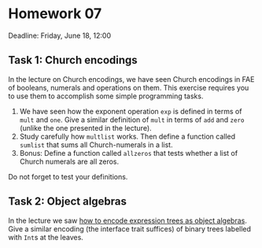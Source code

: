 # Homework 07

Deadline: Friday, June 18, 12:00

## Task 1: Church encodings

In the lecture on Church encodings, we have seen Church encodings in FAE of booleans, numerals and operations on them.  This exercise requires you to use them to accomplish some simple programming tasks.

1. We have seen how the exponent operation `exp` is defined in terms of `mult` and `one`.  Give a similar definition of `mult` in terms of `add` and `zero` (unlike the one presented in the lecture).
2. Study carefully how `multlist` works.  Then define a function called `sumlist` that sums all Church-numerals in a list.
3. Bonus: Define a function called `allzeros` that tests whether a list of Church numerals are all zeros.

Do not forget to test your definitions.

## Task 2: Object algebras

In the lecture we saw [how to encode expression trees as object algebras](https://github.com/ps-tuebingen-courses/pl1-2021/blob/master/lecturenotes/14-objectalgebras.scala#L109). Give a similar encoding (the interface trait suffices) of binary trees labelled with `Int`s at the leaves.
